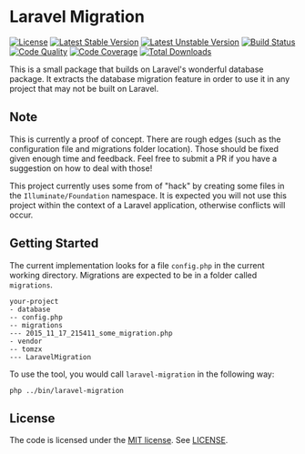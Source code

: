 # Laravel Migration

[![License](https://poser.pugx.org/tomzx/laravel-migration/license.svg)](https://packagist.org/packages/tomzx/laravel-migration)
[![Latest Stable Version](https://poser.pugx.org/tomzx/laravel-migration/v/stable.svg)](https://packagist.org/packages/tomzx/laravel-migration)
[![Latest Unstable Version](https://poser.pugx.org/tomzx/laravel-migration/v/unstable.svg)](https://packagist.org/packages/tomzx/laravel-migration)
[![Build Status](https://img.shields.io/travis/tomzx/laravel-migration.svg)](https://travis-ci.org/tomzx/laravel-migration)
[![Code Quality](https://img.shields.io/scrutinizer/g/tomzx/laravel-migration.svg)](https://scrutinizer-ci.com/g/tomzx/laravel-migration/code-structure)
[![Code Coverage](https://img.shields.io/scrutinizer/coverage/g/tomzx/laravel-migration.svg)](https://scrutinizer-ci.com/g/tomzx/laravel-migration)
[![Total Downloads](https://img.shields.io/packagist/dt/tomzx/laravel-migration.svg)](https://packagist.org/packages/tomzx/laravel-migration)

This is a small package that builds on Laravel's wonderful database package. It extracts the database migration feature in order to use it in any project that may not be built on Laravel.

## Note

This is currently a proof of concept. There are rough edges (such as the configuration file and migrations folder location). Those should be fixed given enough time and feedback. Feel free to submit a PR if you have a suggestion on how to deal with those!

This project currently uses some from of "hack" by creating some files in the `Illuminate/Foundation` namespace. It is expected you will not use this project within the context of a Laravel application, otherwise conflicts will occur.

## Getting Started

The current implementation looks for a file `config.php` in the current working directory. Migrations are expected to be in a folder called `migrations`.

```
your-project
- database
-- config.php
-- migrations
--- 2015_11_17_215411_some_migration.php
- vendor
-- tomzx
--- LaravelMigration
```

To use the tool, you would call `laravel-migration` in the following way:

`php ../bin/laravel-migration`

## License

The code is licensed under the [MIT license](http://choosealicense.com/licenses/mit/). See [LICENSE](LICENSE).
